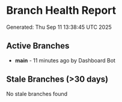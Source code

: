 # Branch Health Report
Generated: Thu Sep 11 13:38:45 UTC 2025

## Active Branches
- **main** - 11 minutes ago by Dashboard Bot

## Stale Branches (>30 days)
No stale branches found
